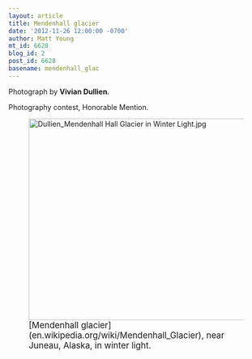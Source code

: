 ```yaml
---
layout: article
title: Mendenhall glacier
date: '2012-11-26 12:00:00 -0700'
author: Matt Young
mt_id: 6628
blog_id: 2
post_id: 6628
basename: mendenhall_glac
---
```

Photograph by **Vivian Dullien**.

Photography contest, Honorable Mention.

<figure>
<img src="http://pandasthumb.org/Dullien_Mendenhall%20Hall%20Glacier%20in%20Winter%20Light.jpg" alt="Dullien_Mendenhall Hall Glacier in Winter Light.jpg" width="600" height="399" />
<figcaption markdown="span">
<big>[Mendenhall glacier](en.wikipedia.org/wiki/Mendenhall_Glacier), near Juneau, Alaska, in winter light.</big>

</figcaption>
</figure>
